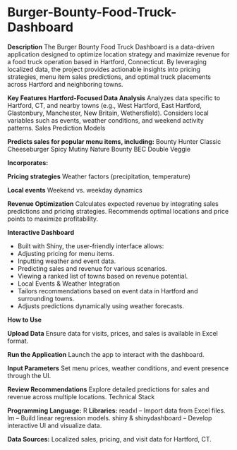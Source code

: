# Burger-Bounty-Food-Truck-Dashboard

**Description**
The Burger Bounty Food Truck Dashboard is a data-driven application designed to optimize location strategy and maximize revenue for a food truck operation based in Hartford, Connecticut. By leveraging localized data, the project provides actionable insights into pricing strategies, menu item sales predictions, and optimal truck placements across Hartford and neighboring towns.

**Key Features**
**Hartford-Focused Data Analysis**
Analyzes data specific to Hartford, CT, and nearby towns (e.g., West Hartford, East Hartford, Glastonbury, Manchester, New Britain, Wethersfield).
Considers local variables such as events, weather conditions, and weekend activity patterns.
Sales Prediction Models

**Predicts sales for popular menu items, including:**
Bounty Hunter
Classic Cheeseburger
Spicy Mutiny
Nature Bounty
BEC
Double Veggie

**Incorporates:** 

**Pricing strategies**
Weather factors (precipitation, temperature)

**Local events**
Weekend vs. weekday dynamics

**Revenue Optimization**
Calculates expected revenue by integrating sales predictions and pricing strategies.
Recommends optimal locations and price points to maximize profitability.

**Interactive Dashboard**
- Built with Shiny, the user-friendly interface allows:
- Adjusting pricing for menu items.
- Inputting weather and event data.
- Predicting sales and revenue for various scenarios.
- Viewing a ranked list of towns based on revenue potential.
- Local Events & Weather Integration
- Tailors recommendations based on event data in Hartford and surrounding towns.
- Adjusts predictions dynamically using weather forecasts.

**How to Use**

**Upload Data**
Ensure data for visits, prices, and sales is available in Excel format.

**Run the Application**
Launch the app to interact with the dashboard.

**Input Parameters**
Set menu prices, weather conditions, and event presence through the UI.

**Review Recommendations**
Explore detailed predictions for sales and revenue across multiple locations.
Technical Stack

**Programming Language:** R
**Libraries:**
readxl – Import data from Excel files.
lm – Build linear regression models.
shiny & shinydashboard – Develop interactive UI and visualize data.

**Data Sources:**
Localized sales, pricing, and visit data for Hartford, CT.
